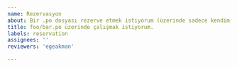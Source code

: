 ```yaml
---
name: Rezervasyon
about: Bir .po dosyası rezerve etmek istiyorum (üzerinde sadece kendim çalışmak istiyorum).
title: foo/bar.po üzerinde çalışmak istiyorum.
labels: reservation
assignees: ''
reviewers: 'egeakman'

---
```


<!---
Dikkat, bir rezervasyon sadece bir ay geçerlidir, gerekirse yorum yaparak yenileyin.
-->
